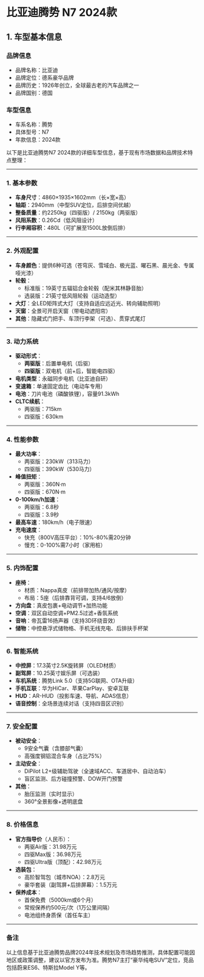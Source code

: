 
# 比亚迪腾势 N7 2024款
## 1. 车型基本信息
### 品牌信息
- 品牌名称：比亚迪
- 品牌定位：德系豪华品牌
- 品牌历史：1926年创立，全球最古老的汽车品牌之一
- 品牌国别：德国

### 车型信息
- 车系名称：腾势
- 具体型号：N7
- 年款信息：2024款

以下是比亚迪腾势N7 2024款的详细车型信息，基于现有市场数据和品牌技术特点整理：

---

### **1. 基本参数**  
- **车身尺寸**：4860×1935×1602mm（长×宽×高）  
- **轴距**：2940mm（中型SUV定位，后排空间优越）  
- **整备质量**：约2250kg（四驱版）/ 2150kg（两驱版）  
- **风阻系数**：0.26Cd（低风阻设计）  
- **行李厢容积**：480L（可扩展至1500L放倒后排）  

---

### **2. 外观配置**  
- **车身颜色**：提供6种可选（苍穹灰、雪域白、极光蓝、曜石黑、晨光金、专属哑光漆）  
- **轮毂**：  
  - 标准版：19英寸五辐铝合金轮毂（配米其林静音胎）  
  - 选装版：21英寸低风阻轮毂（运动造型）  
- **大灯**：全LED矩阵式大灯（支持自适应远近光、转向辅助照明）  
- **天窗**：全景可开启天窗（带电动遮阳帘）  
- **其他**：隐藏式门把手、车顶行李架（可选）、贯穿式尾灯  

---

### **3. 动力系统**  
- **驱动形式**：  
  - **两驱版**：后置单电机（后驱）  
  - **四驱版**：双电机（前+后，智能电四驱）  
- **电机类型**：永磁同步电机（比亚迪自研）  
- **变速箱**：单速固定齿比（电动车专用）  
- **电池**：刀片电池（磷酸铁锂），容量91.3kWh  
- **CLTC续航**：  
  - 两驱版：715km  
  - 四驱版：630km  

---

### **4. 性能参数**  
- **最大功率**：  
  - 两驱版：230kW（313马力）  
  - 四驱版：390kW（530马力）  
- **峰值扭矩**：  
  - 两驱版：360N·m  
  - 四驱版：670N·m  
- **0-100km/h加速**：  
  - 两驱版：6.8秒  
  - 四驱版：3.9秒  
- **最高车速**：180km/h（电子限速）  
- **充电速度**：  
  - 快充（800V高压平台）：10%-80%需20分钟  
  - 慢充：0-100%需7小时（家用桩）  

---

### **5. 内饰配置**  
- **座椅**：  
  - 材质：Nappa真皮（前排带加热/通风/按摩）  
  - 布局：5座（后排靠背可调，支持4/6放倒）  
- **方向盘**：真皮包裹+电动调节+加热功能  
- **空调**：双区自动空调+PM2.5过滤+香氛系统  
- **音响**：帝瓦雷16扬声器（支持3D环绕音效）  
- **储物**：中控悬浮式储物格、手机无线充电、后排扶手杯架  

---

### **6. 智能系统**  
- **中控屏**：17.3英寸2.5K旋转屏（OLED材质）  
- **副驾屏**：10.25英寸娱乐屏（可选装）  
- **车机系统**：腾势Link 5.0（支持5G联网、OTA升级）  
- **手机互联**：华为HiCar、苹果CarPlay、安卓互联  
- **HUD**：AR-HUD（投影车速、导航、ADAS信息）  
- **语音控制**：全场景连续对话（支持四音区识别）  

---

### **7. 安全配置**  
- **被动安全**：  
  - 9安全气囊（含膝部气囊）  
  - 高强度钢铝混合车身（占比75%）  
- **主动安全**：  
  - DiPilot L2+级辅助驾驶（全速域ACC、车道居中、自动泊车）  
  - 盲区监测、后方碰撞预警、DOW开门预警  
- **其他**：  
  - 胎压监测（实时显示）  
  - 360°全景影像+透明底盘  

---

### **8. 价格信息**  
- **官方指导价**（人民币）：  
  - 两驱Air版：31.98万元  
  - 四驱Max版：36.98万元  
  - 四驱Ultra版（顶配）：42.98万元  
- **选装包**：  
  - 高阶智驾包（城市NOA）：2.8万元  
  - 豪华套装（副驾屏+后排屏幕）：1.5万元  
- **保养成本**：  
  - 首保免费（5000km或6个月）  
  - 常规保养约500元/次（1万公里间隔）  
  - 电池组终身质保（首任车主）  

---

### **备注**  
以上信息基于比亚迪腾势品牌2024年技术规划及市场趋势推测，具体配置可能因地区或政策调整，建议以官方发布为准。腾势N7主打“豪华纯电SUV”定位，竞品包括蔚来ES6、特斯拉Model Y等。
